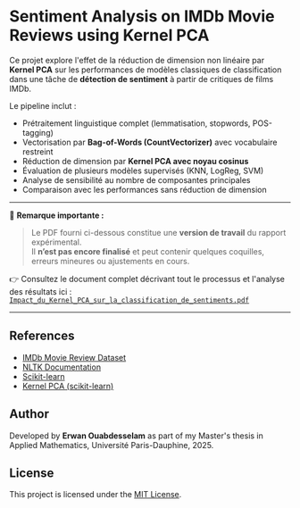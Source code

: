# Sentiment Analysis on IMDb Movie Reviews using Kernel PCA

Ce projet explore l'effet de la réduction de dimension non linéaire par **Kernel PCA** sur les performances de modèles classiques de classification dans une tâche de **détection de sentiment** à partir de critiques de films IMDb.

Le pipeline inclut :
- Prétraitement linguistique complet (lemmatisation, stopwords, POS-tagging)
- Vectorisation par **Bag-of-Words (CountVectorizer)** avec vocabulaire restreint
- Réduction de dimension par **Kernel PCA avec noyau cosinus**
- Évaluation de plusieurs modèles supervisés (KNN, LogReg, SVM)
- Analyse de sensibilité au nombre de composantes principales
- Comparaison avec les performances sans réduction de dimension

---

📘 **Remarque importante :**

> Le PDF fourni ci-dessous constitue une **version de travail** du rapport expérimental.  
> Il **n’est pas encore finalisé** et peut contenir quelques coquilles, erreurs mineures ou ajustements en cours.

👉 Consultez le document complet décrivant tout le processus et l'analyse des résultats ici :  
[`Impact_du_Kernel_PCA_sur_la_classification_de_sentiments.pdf`](./kernel_pca_sentiment_analysis.pdf
)

---

## References

- [IMDb Movie Review Dataset](https://ai.stanford.edu/~amaas/data/sentiment/)
- [NLTK Documentation](https://www.nltk.org/)
- [Scikit-learn](https://scikit-learn.org/)
- [Kernel PCA (scikit-learn)](https://scikit-learn.org/stable/modules/generated/sklearn.decomposition.KernelPCA.html)

## Author

Developed by **Erwan Ouabdesselam** as part of my Master's thesis in Applied Mathematics, Université Paris-Dauphine, 2025.

## License

This project is licensed under the [MIT License](LICENSE).
